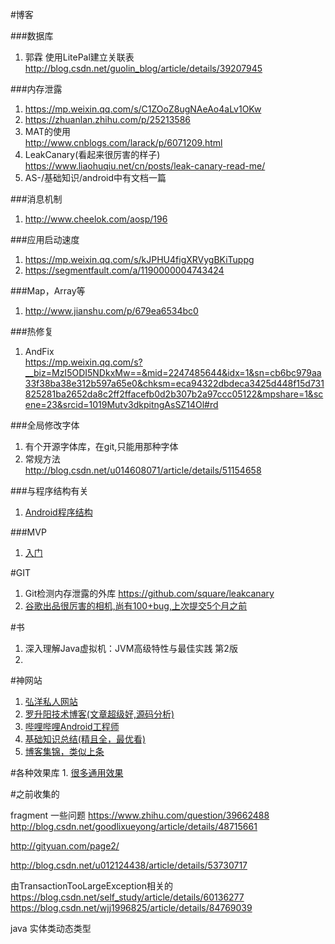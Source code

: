 #博客

###数据库

1. 郭霖 使用LitePal建立关联表 <http://blog.csdn.net/guolin_blog/article/details/39207945>
 
###内存泄露
1. <https://mp.weixin.qq.com/s/C1ZOoZ8ugNAeAo4aLv1OKw>
2. <https://zhuanlan.zhihu.com/p/25213586>
2. MAT的使用 </br><http://www.cnblogs.com/larack/p/6071209.html>
3. LeakCanary(看起来很厉害的样子) </br><https://www.liaohuqiu.net/cn/posts/leak-canary-read-me/>
4. AS-/基础知识/android中有文档一篇

###消息机制
1. <http://www.cheelok.com/aosp/196>

###应用启动速度
1. <https://mp.weixin.qq.com/s/kJPHU4figXRVygBKiTuppg>
2. <https://segmentfault.com/a/1190000004743424>

###Map，Array等
1. <http://www.jianshu.com/p/679ea6534bc0>

###热修复
1. AndFix<br /><https://mp.weixin.qq.com/s?__biz=MzI5ODI5NDkxMw==&mid=2247485644&idx=1&sn=cb6bc979aa33f38ba38e312b597a65e0&chksm=eca94322dbdeca3425d448f15d731825281ba2652da8c2ff2ffacefb0d2b307b2a97ccc05122&mpshare=1&scene=23&srcid=1019Mutv3dkpitngAsSZ14Ol#rd>

###全局修改字体
1. 有个开源字体库，在git,只能用那种字体
2. 常规方法<br /><http://blog.csdn.net/u014608071/article/details/51154658>

###与程序结构有关
1. <a href="https://mp.weixin.qq.com/s?__biz=MzI5ODI5NDkxMw==&mid=2247485672&idx=1&sn=5b0455d4460a8eff943783c7fe3e4f89&chksm=eca94306dbdeca10bc4dcb5d0edeff423db28c4f8f57a9808d7746a4a5b675bec54f3bfe607f&mpshare=1&scene=23&srcid=1026fOlhP6QII3Mr7GW2PPZh#rd">Android程序结构</a>

###MVP
1. <a href="http://www.jianshu.com/p/8fb4c0ae006e?utm_campaign=maleskine&utm_content=note&utm_medium=pc_all_hots&utm_source=recommendation">入门</a>

#GIT

1. Git检测内存泄露的外库
<https://github.com/square/leakcanary>
2. <a href="https://github.com/google/cameraview">谷歌出品很厉害的相机,尚有100+bug,上次提交5个月之前</a>


#书
1. 深入理解Java虚拟机：JVM高级特性与最佳实践 第2版
2. 

#神网站
1. <a href="http://www.wanandroid.com">弘洋私人网站 </br>
2. <a href="http://blog.csdn.net/Luoshengyang/">罗升阳技术博客(文章超级好,源码分析)</a>
2. <a href="http://www.jianshu.com/u/f9d764ae73cc">哔哩哔哩Android工程师</a>
3. <a href="https://github.com/LRH1993/android_interview">基础知识总结(精且全，最优看)</a>
4. <a href="https://github.com/lizhangqu">博客集锦，类似上条</a>

#各种效果库
1.
<a href="https://mp.weixin.qq.com/s?__biz=MzIxNzU1Nzk3OQ==&mid=2247484342&idx=1&sn=d1fbc2e592eaae8bb6140a4a7b6be933&chksm=97f6bd02a0813414a76ff8fea20f3f4b592701b49b15f2e88326ab508ec434577e9657c4baad&scene=21#wechat_redirect">很多通用效果</a>


#之前收集的

fragment 一些问题
https://www.zhihu.com/question/39662488
http://blog.csdn.net/goodlixueyong/article/details/48715661

http://gityuan.com/page2/

http://blog.csdn.net/u012124438/article/details/53730717

由TransactionTooLargeException相关的
https://blog.csdn.net/self_study/article/details/60136277
https://blog.csdn.net/wjj1996825/article/details/84769039





java 实体类动态类型
